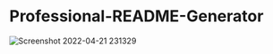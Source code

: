 # Professional-README-Generator

![Screenshot 2022-04-21 231329](https://user-images.githubusercontent.com/101435334/164614565-26294fd0-1029-4c12-93d5-f4185d142d20.jpg)

